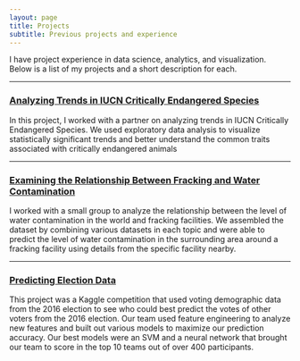 ```yaml
---
layout: page
title: Projects
subtitle: Previous projects and experience
---
```


I have project experience in data science, analytics, and visualization. Below is a list of my projects and a short description for each.

___

### [Analyzing Trends in IUCN Critically Endangered Species](https://github.com/sawhuang/INFO2950/tree/main/Final%20Project)
In this project, I worked with a partner on analyzing trends in IUCN Critically Endangered Species. We used exploratory data analysis to visualize statistically significant trends and better understand the common traits associated with critically endangered animals

___

### [Examining the Relationship Between Fracking and Water Contamination](https://github.com/sawhuang/ORIE4741)
I worked with a small group to analyze the relationship between the level of water contamination in the world and fracking facilities. We assembled the dataset by combining various datasets in each topic and were able to predict the level of water contamination in the surrounding area around a fracking facility using details from the specific facility nearby.

___

### [Predicting Election Data](https://github.com/sawhuang/CS4780)
This project was a Kaggle competition that used voting demographic data from the 2016 election to see who could best predict the votes of other voters from the 2016 election. Our team used feature engineering to analyze new features and built out various models to maximize our prediction accuracy. Our best models were an SVM and a neural network that brought our team to score in the top 10 teams out of over 400 participants.
